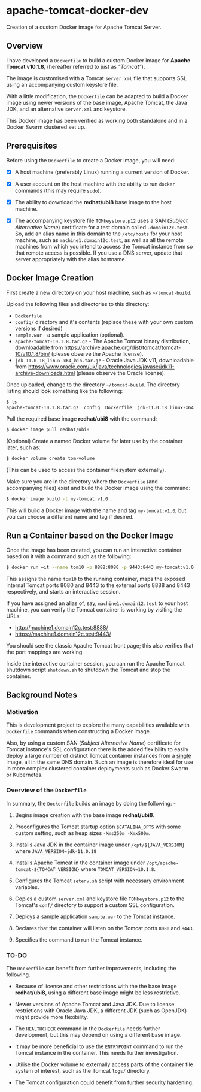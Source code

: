 # apache-tomcat-docker-dev
Creation of a custom Docker image for Apache Tomcat Server.

## Overview
I have developed a `Dockerfile` to build a custom Docker image for **Apache Tomcat v10.1.8**, (hereafter referred to just as *"Tomcat"*).

The image is customised with a Tomcat `server.xml` file that supports SSL using an accompanying custom keystore file.

With a little modification, the `Dockerfile` can be adapted to build a Docker image using newer versions of the base image, Apache Tomcat, the Java JDK, and an alternative `server.xml` and keystore.

This Docker image has been verified as working both standalone and in a Docker Swarm clustered set up.

## Prerequisites
Before using the `Dockerfile` to create a Docker image, you will need:

- [x] A host machine (preferably Linux) running a current version of Docker.

- [x] A user account on the host machine with the ability to run `docker` commands (this may require `sudo`).

- [x] The ability to download the **redhat/ubi8** base image to the host machine.

- [x] The accompanying keystore file `TOMkeystore.p12` uses a SAN (*Subject Alternative Name*) certificate for a test domain called `.domain12c.test`.  So, add an alias name in this domain to the `/etc/hosts` for your host machine, such as `machine1.domain12c.test`, as well as all the remote machines from which you intend to access the Tomcat instance from so that remote access is possible.   If you use a DNS server, update that server appropriately with the alias hostname.


## Docker Image Creation
First create a new directory on your host machine, such as `~/tomcat-build`.

Upload the following files and directories to this directory:

- `Dockerfile`
- `config/` directory and it's contents (replace these with your own custom versions if desired)
- `sample.war` - a sample application (optional).
- `apache-tomcat-10.1.8.tar.gz` - The Apache Tomcat binary distribution, downloadable from https://archive.apache.org/dist/tomcat/tomcat-10/v10.1.8/bin/ (please observe the Apache license).
- `jdk-11.0.18_linux-x64_bin.tar.gz` - Oracle Java JDK v11, downloadable from https://www.oracle.com/uk/java/technologies/javase/jdk11-archive-downloads.html (please observe the Oracle license).

Once uploaded, change to the directory `~/tomcat-build`.  The directory listing should look something like the following:

```sh
$ ls
apache-tomcat-10.1.8.tar.gz  config  Dockerfile  jdk-11.0.18_linux-x64_bin.tar.gz sample.war
```

Pull the required base image **redhat/ubi8** with the command:

```sh
$ docker image pull redhat/ubi8
```

(Optional) Create a named Docker volume for later use by the container later, such as:
```sh
$ docker volume create tom-volume
```
(This can be used to access the container filesystem externally).

Make sure you are in the directory where the `Dockerfile` (and accompanying files) exist and build the Docker image using the command:

```sh
$ docker image build -t my-tomcat:v1.0 .
```
This will build a Docker image with the name and tag `my-tomcat:v1.0`, but you can choose a different name and tag if desired.

## Run a Container based on the Docker Image
Once the image has been created, you can run an interactive container based on it with a command such as the following:
```sh
$ docker run –it --name tom10 -p 8888:8080 -p 9443:8443 my-tomcat:v1.0
```
This assigns the name `tom10` to the running container, maps the exposed internal Tomcat ports 8080 and 8443 to the external ports 8888 and 8443 respectively, and starts an interactive session.

If you have assigned an alias of, say, `machine1.domain12.test` to your host machine, you can verify the Tomcat container is working by visiting the URLs:

- http://machine1.domain12c.test:8888/
- https://machine1.domain12c.test:9443/

You should see the classic Apache Tomcat front page; this also verifies that the port mappings are working.

Inside the interactive container session, you can run the Apache Tomcat shutdown script `shutdown.sh` to shutdown the Tomcat and stop the container.

## Background Notes
### Motivation
This is development project to explore the many capabilities available with `Dockerfile` commands when constructing a Docker image.

Also, by using a custom SAN (*Subject Alternative Name*) certificate for Tomcat instance's SSL configuration there is the added flexibility to easily deploy a large number of distinct Tomcat container instances from a  <ins>single</ins> image, all in the same DNS domain.  Such an image is therefore ideal for use in more complex clustered container deployments such as Docker Swarm or Kubernetes.


### Overview of the `Dockerfile`
In summary, the `Dockerfile` builds an image by doing the following: - 

1. Begins image creation with the base image **redhat/ubi8**.

2. Preconfigures the Tomcat startup option `$CATALINA_OPTS` with some custom setting, such as heap sizes `-Xms250m -Xmx500m`.

3. Installs Java JDK in the container image under `/opt/${JAVA_VERSION}` where `JAVA_VERSION=jdk-11.0.18`

4. Installs Apache Tomcat in the container image under `/opt/apache-tomcat-${TOMCAT_VERSION}` where `TOMCAT_VERSION=10.1.8`.

5. Configures the Tomcat `setenv.sh` script with necessary environment variables.

6. Copies a custom `server.xml` and keystore file `TOMkeystore.p12` to the Tomcat's `conf/` directory to support a custom SSL configuration.

7. Deploys a sample application `sample.war` to the Tomcat instance.

8. Declares that the container will listen on the Tomcat ports `8080` and `8443`.

9. Specifies the command to run the Tomcat instance.



### TO-DO
The `Dockerfile` can benefit from further improvements, including the following.

- Because of license and other restrictions with the the base image **redhat/ubi8**, using a different base image might be less restrictive.  
  
- Newer versions of Apache Tomcat and Java JDK.  Due to license restrictions with Oracle Java JDK, a different JDK (such as OpenJDK) might provide more flexibility.

- The `HEALTHCHECK` command in the `Dockerfile` needs further development, but this may depend on using a different base image.

- It may be more beneficial to use the `ENTRYPOINT` command to run the Tomcat instance in the container. This needs further investigation.

- Utilise the Docker volume to externally access parts of the container file system of interest, such as the Tomcat `logs/` directory.

- The Tomcat configuration could benefit from further security hardening.
